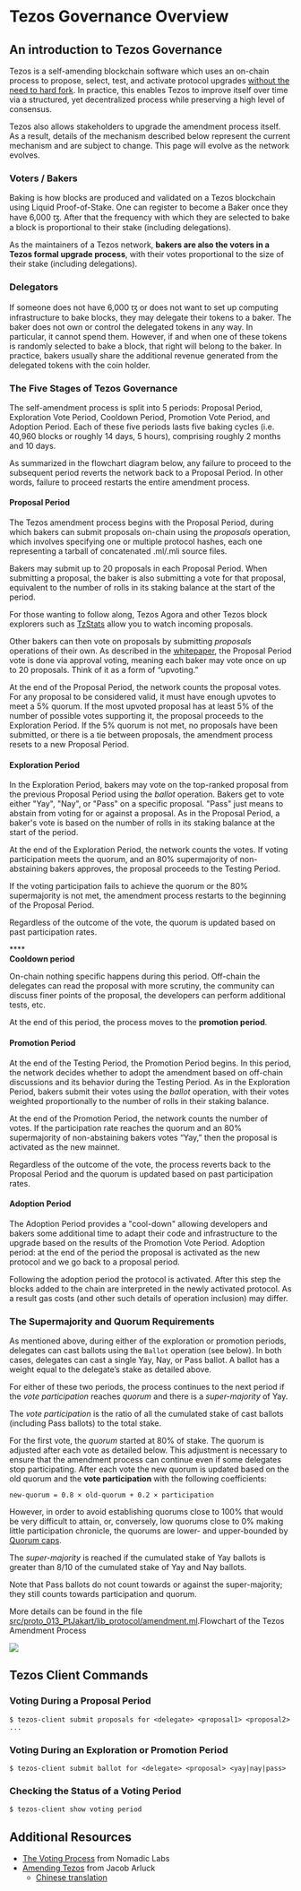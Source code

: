 # Tezos Governance Overview



## An introduction to Tezos Governance <a href="#an-introduction-to-tezos-governance" id="an-introduction-to-tezos-governance"></a>

Tezos is a self-amending blockchain software which uses an on-chain process to propose, select, test, and activate protocol upgrades [without the need to hard fork](https://medium.com/tezos/there-is-no-need-for-hard-forks-86b68165e67d). In practice, this enables Tezos to improve itself over time via a structured, yet decentralized process while preserving a high level of consensus.

Tezos also allows stakeholders to upgrade the amendment process itself. As a result, details of the mechanism described below represent the current mechanism and are subject to change. This page will evolve as the network evolves.

### Voters / Bakers <a href="#voters--bakers" id="voters--bakers"></a>

Baking is how blocks are produced and validated on a Tezos blockchain using Liquid Proof-of-Stake. One can register to become a Baker once they have 6,000 ꜩ. After that the frequency with which they are selected to bake a block is proportional to their stake (including delegations).&#x20;

As the maintainers of a Tezos network, **bakers are also the voters in a Tezos formal upgrade process**, with their votes proportional to the size of their stake (including delegations).

### Delegators <a href="#delegators" id="delegators"></a>

If someone does not have 6,000 ꜩ or does not want to set up computing infrastructure to bake blocks, they may delegate their tokens to a baker. The baker does not own or control the delegated tokens in any way. In particular, it cannot spend them. However, if and when one of these tokens is randomly selected to bake a block, that right will belong to the baker. In practice, bakers usually share the additional revenue generated from the delegated tokens with the coin holder.

### The Five Stages of Tezos Governance <a href="#the-four-stages-of-tezos-governance" id="the-four-stages-of-tezos-governance"></a>

The self-amendment process is split into 5 periods: Proposal Period, Exploration Vote Period, Cooldown Period, Promotion Vote Period, and Adoption Period. Each of these five periods lasts five baking cycles (i.e.  40,960 blocks or roughly 14 days, 5 hours), comprising roughly 2 months and 10 days.

As summarized in the flowchart diagram below, any failure to proceed to the subsequent period reverts the network back to a Proposal Period. In other words, failure to proceed restarts the entire amendment process.

#### Proposal Period <a href="#proposal-period" id="proposal-period"></a>

The Tezos amendment process begins with the Proposal Period, during which bakers can submit proposals on-chain using the _proposals_ operation, which involves specifying one or multiple protocol hashes, each one representing a tarball of concatenated .ml/.mli source files.

Bakers may submit up to 20 proposals in each Proposal Period. When submitting a proposal, the baker is also submitting a vote for that proposal, equivalent to the number of rolls in its staking balance at the start of the period.

For those wanting to follow along, Tezos Agora and other Tezos block explorers such as [TzStats](https://tzstats.com/) allow you to watch incoming proposals.

Other bakers can then vote on proposals by submitting _proposals_ operations of their own. As described in the [whitepaper](https://tezos.com/static/white\_paper-2dc8c02267a8fb86bd67a108199441bf.pdf), the Proposal Period vote is done via approval voting, meaning each baker may vote once on up to 20 proposals. Think of it as a form of “upvoting.”

At the end of the Proposal Period, the network counts the proposal votes. For any proposal to be considered valid, it must have enough upvotes to meet a 5% quorum. If the most upvoted proposal has at least 5% of the number of possible votes supporting it, the proposal proceeds to the Exploration Period. If the 5% quorum is not met, no proposals have been submitted, or there is a tie between proposals, the amendment process resets to a new Proposal Period.

#### Exploration Period <a href="#exploration-period" id="exploration-period"></a>

In the Exploration Period, bakers may vote on the top-ranked proposal from the previous Proposal Period using the _ballot_ operation. Bakers get to vote either "Yay", "Nay", or "Pass" on a specific proposal. "Pass" just means to abstain from voting for or against a proposal. As in the Proposal Period, a baker's vote is based on the number of rolls in its staking balance at the start of the period.

At the end of the Exploration Period, the network counts the votes. If voting participation meets the quorum, and an 80% supermajority of non-abstaining bakers approves, the proposal proceeds to the Testing Period.

If the voting participation fails to achieve the quorum or the 80% supermajority is not met, the amendment process restarts to the beginning of the Proposal Period.

Regardless of the outcome of the vote, the quorum is updated based on past participation rates.

****\
**Cooldown period**

On-chain nothing specific happens during this period. Off-chain the delegates can read the proposal with more scrutiny, the community can discuss finer points of the proposal, the developers can perform additional tests, etc.

At the end of this period, the process moves to the **promotion period**.

#### Promotion Period <a href="#promotion-period" id="promotion-period"></a>

At the end of the Testing Period, the Promotion Period begins. In this period, the network decides whether to adopt the amendment based on off-chain discussions and its behavior during the Testing Period. As in the Exploration Period, bakers submit their votes using the _ballot_ operation, with their votes weighted proportionally to the number of rolls in their staking balance.

At the end of the Promotion Period, the network counts the number of votes. If the participation rate reaches the quorum and an 80% supermajority of non-abstaining bakers votes “Yay,” then the proposal is activated as the new mainnet.

Regardless of the outcome of the vote, the process reverts back to the Proposal Period and the quorum is updated based on past participation rates.

#### Adoption Period

The Adoption Period provides a "cool-down" allowing developers and bakers some additional time to adapt their code and infrastructure to the upgrade based on the results of the Promotion Vote Period. Adoption period: at the end of the period the proposal is activated as the new protocol and we go back to a proposal period.

Following the adoption period the protocol is activated. After this step the blocks added to the chain are interpreted in the newly activated protocol. As a result gas costs (and other such details of operation inclusion) may differ.

### The Supermajority and Quorum Requirements <a href="#the-supermajority-and-quorum-requirements" id="the-supermajority-and-quorum-requirements"></a>

As mentioned above, during either of the exploration or promotion periods, delegates can cast ballots using the `Ballot` operation (see below). In both cases, delegates can cast a single Yay, Nay, or Pass ballot. A ballot has a weight equal to the delegate’s stake as detailed above.

For either of these two periods, the process continues to the next period if the _vote participation_ reaches _quorum_ and there is a _super-majority_ of Yay.

The _vote participation_ is the ratio of all the cumulated stake of cast ballots (including Pass ballots) to the total stake.

For the first vote, the _quorum_ started at 80% of stake. The quorum is adjusted after each vote as detailed below. This adjustment is necessary to ensure that the amendment process can continue even if some delegates stop participating. After each vote the new quorum is updated based on the old quorum and the **vote participation** with the following coefficients:

```
new-quorum = 0.8 × old-quorum + 0.2 × participation
```

However, in order to avoid establishing quorums close to 100% that would be very difficult to attain, or, conversely, low quorums close to 0% making little participation chronicle, the quorums are lower- and upper-bounded by [Quorum caps](https://tezos.gitlab.io/protocols/005\_babylon.html#quorum-caps).

The _super-majority_ is reached if the cumulated stake of Yay ballots is greater than 8/10 of the cumulated stake of Yay and Nay ballots.

Note that Pass ballots do not count towards or against the super-majority; they still counts towards participation and quorum.

More details can be found in the file [src/proto\_013\_PtJakart/lib\_protocol/amendment.ml](https://gitlab.com/tezos/tezos/-/blob/master/src/proto\_013\_PtJakart/lib\_protocol/amendment.ml).Flowchart of the Tezos Amendment Process

![](https://www.tezosagora.org/static/Tezos\_governance\_mechanism.2e932662.png)

## Tezos Client Commands <a href="#commands" id="commands"></a>

### Voting During a Proposal Period <a href="#proposals" id="proposals"></a>

```
$ tezos-client submit proposals for <delegate> <proposal1> <proposal2> ...
```

### Voting During an Exploration or Promotion Period <a href="#ballot" id="ballot"></a>

```
$ tezos-client submit ballot for <delegate> <proposal> <yay|nay|pass>
```

### Checking the Status of a Voting Period <a href="#status" id="status"></a>

```
$ tezos-client show voting period
```

## Additional Resources <a href="#additional-resources" id="additional-resources"></a>

* [The Voting Process](https://tezos.gitlab.io/whitedoc/voting.html) from Nomadic Labs
* [Amending Tezos](https://medium.com/tezos/amending-tezos-b77949d97e1e) from Jacob Arluck
  * [Chinese translation](https://tezos.org.cn/amendingtezos/)
